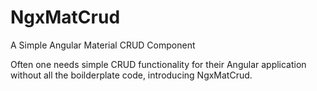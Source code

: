 # NgxMatCrud
A Simple Angular Material CRUD Component

Often one needs simple CRUD functionality for their Angular application without all the boilderplate code, introducing NgxMatCrud.
